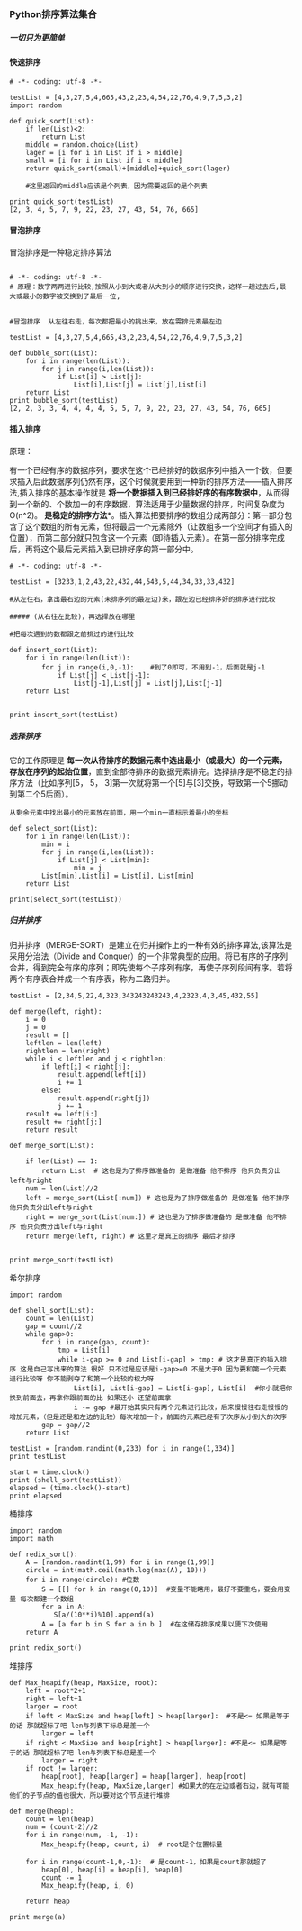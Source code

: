 ### Python排序算法集合

##### 一切只为更简单

#### 快速排序

```
# -*- coding: utf-8 -*-

testList = [4,3,27,5,4,665,43,2,23,4,54,22,76,4,9,7,5,3,2]
import random

def quick_sort(List):
    if len(List)<2:
        return List
    middle = random.choice(List)
    lager = [i for i in List if i > middle]
    small = [i for i in List if i < middle]
    return quick_sort(small)+[middle]+quick_sort(lager)   

    #这里返回的middle应该是个列表，因为需要返回的是个列表

print quick_sort(testList)
[2, 3, 4, 5, 7, 9, 22, 23, 27, 43, 54, 76, 665]
```


#### 冒泡排序

冒泡排序是一种稳定排序算法

```

# -*- coding: utf-8 -*-
# 原理：数字两两进行比较,按照从小到大或者从大到小的顺序进行交换，这样一趟过去后,最大或最小的数字被交换到了最后一位,


#冒泡排序  从左往右走，每次都把最小的挑出来，放在需排元素最左边

testList = [4,3,27,5,4,665,43,2,23,4,54,22,76,4,9,7,5,3,2]

def bubble_sort(List):
    for i in range(len(List)):
        for j in range(i,len(List)):
            if List[i] > List[j]:
                List[i],List[j] = List[j],List[i]
    return List
print bubble_sort(testList)
[2, 2, 3, 3, 4, 4, 4, 4, 5, 5, 7, 9, 22, 23, 27, 43, 54, 76, 665]
```


#### 插入排序
原理：

有一个已经有序的数据序列，要求在这个已经排好的数据序列中插入一个数，但要求插入后此数据序列仍然有序，这个时候就要用到一种新的排序方法——插入排序法,插入排序的基本操作就是 **将一个数据插入到已经排好序的有序数据中**，从而得到一个新的、个数加一的有序数据，算法适用于少量数据的排序，时间复杂度为O(n^2)。 **是稳定的排序方法***。插入算法把要排序的数组分成两部分：第一部分包含了这个数组的所有元素，但将最后一个元素除外（让数组多一个空间才有插入的位置），而第二部分就只包含这一个元素（即待插入元素）。在第一部分排序完成后，再将这个最后元素插入到已排好序的第一部分中。


```
# -*- coding: utf-8 -*-

testList = [3233,1,2,43,22,432,44,543,5,44,34,33,33,432]

#从左往右，拿出最右边的元素(未排序列的最左边)来，跟左边已经排序好的排序进行比较

##### (从右往左比较)，再选择放在哪里

#把每次遇到的数都跟之前排过的进行比较

def insert_sort(List):
    for i in range(len(List)):
        for j in range(i,0,-1):    #到了0即可，不用到-1，后面就是j-1
            if List[j] < List[j-1]:
                List[j-1],List[j] = List[j],List[j-1]
    return List


print insert_sort(testList)

```

##### 选择排序

它的工作原理是 **每一次从待排序的数据元素中选出最小（或最大）的一个元素，存放在序列的起始位置**，直到全部待排序的数据元素排完。选择排序是不稳定的排序方法（比如序列[5， 5， 3]第一次就将第一个[5]与[3]交换，导致第一个5挪动到第二个5后面）。

```
从剩余元素中找出最小的元素放在前面，用一个min一直标示着最小的坐标

def select_sort(List):
    for i in range(len(List)):
        min = i
        for j in range(i,len(List)):
            if List[j] < List[min]:
                min = j
        List[min],List[i] = List[i], List[min]
    return List

print(select_sort(testList))
```


##### 归并排序

归并排序（MERGE-SORT）是建立在归并操作上的一种有效的排序算法,该算法是采用分治法（Divide and Conquer）的一个非常典型的应用。将已有序的子序列合并，得到完全有序的序列；即先使每个子序列有序，再使子序列段间有序。若将两个有序表合并成一个有序表，称为二路归并。

```
testList = [2,34,5,22,4,323,343243243243,4,2323,4,3,45,432,55]

def merge(left, right):
    i = 0
    j = 0
    result = []
    leftlen = len(left)
    rightlen = len(right)
    while i < leftlen and j < rightlen:
        if left[i] < right[j]:
            result.append(left[i])
            i += 1
        else:
            result.append(right[j])
            j += 1
    result += left[i:]
    result += right[j:]
    return result

def merge_sort(List):

    if len(List) == 1:
        return List  # 这也是为了排序做准备的 是做准备 他不排序 他只负责分出left与right
    num = len(List)//2
    left = merge_sort(List[:num]) # 这也是为了排序做准备的 是做准备 他不排序 他只负责分出left与right
    right = merge_sort(List[num:]) # 这也是为了排序做准备的 是做准备 他不排序 他只负责分出left与right
    return merge(left, right) # 这里才是真正的排序 最后才排序


print merge_sort(testList)
```



希尔排序

```
import random

def shell_sort(List):
    count = len(List)
    gap = count//2
    while gap>0:
        for i in range(gap, count):
            tmp = List[i]
            while i-gap >= 0 and List[i-gap] > tmp: # 这才是真正的插入排序 这是自己写出来的算法 很好 只不过是应该是i-gap>=0 不是大于0 因为要和第一个元素进行比较呀 你不能剥夺了和第一个比较的权力呀
                List[i], List[i-gap] = List[i-gap], List[i]  #你小就把你换到前面去，再拿你跟前面的比 如果还小 还望前面拿
                i -= gap #最开始其实只有两个元素进行比较，后来慢慢往右走慢慢的增加元素，（但是还是和左边的比较）每次增加一个，前面的元素已经有了次序从小到大的次序
        gap = gap//2
    return List

testList = [random.randint(0,233) for i in range(1,334)]
print testList

start = time.clock()
print (shell_sort(testList))
elapsed = (time.clock()-start)
print elapsed
```


桶排序

```
import random
import math

def redix_sort():
    A = [random.randint(1,99) for i in range(1,99)]
    circle = int(math.ceil(math.log(max(A), 10)))
    for i in range(circle): #位数
        S = [[] for k in range(0,10)]  #变量不能瞎用，最好不要重名，要会用变量 每次都建一个数组
        for a in A: 
           S[a/(10**i)%10].append(a)
        A = [a for b in S for a in b ]  #在这储存排序成果以便下次使用
    return A

print redix_sort()
```

堆排序

```
def Max_heapify(heap, MaxSize, root):
    left = root*2+1
    right = left+1
    larger = root
    if left < MaxSize and heap[left] > heap[larger]:  #不是<= 如果是等于的话 那就超标了吧 len与列表下标总是差一个
        larger = left
    if right < MaxSize and heap[right] > heap[larger]: #不是<= 如果是等于的话 那就超标了吧 len与列表下标总是差一个
        larger = right
    if root != larger:
        heap[root], heap[larger] = heap[larger], heap[root]
        Max_heapify(heap, MaxSize,larger) #如果大的在左边或者右边，就有可能他们的子节点的值也很大，所以要对这个节点进行堆排

def merge(heap):
    count = len(heap)
    num = (count-2)//2
    for i in range(num, -1, -1):
        Max_heapify(heap, count, i)  # root是个位置标量

    for i in range(count-1,0,-1):  # 是count-1，如果是count那就超了
        heap[0], heap[i] = heap[i], heap[0]
        count -= 1
        Max_heapify(heap, i, 0)

    return heap

print merge(a)

```
